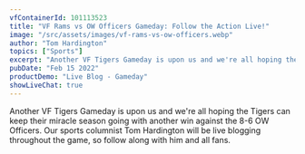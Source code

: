 ```yaml
---
vfContainerId: 101113523
title: "VF Rams vs OW Officers Gameday: Follow the Action Live!"
image: "/src/assets/images/vf-rams-vs-ow-officers.webp"
author: "Tom Hardington"
topics: ["Sports"]
excerpt: "Another VF Tigers Gameday is upon us and we're all hoping the Tigers can keep their miracle season going with another win against the 8-6 OW Officers. Follow Live NOW!"
pubDate: "Feb 15 2022"
productDemo: "Live Blog - Gameday"
showLiveChat: true
---
```


Another VF Tigers Gameday is upon us and we're all hoping the Tigers can keep their miracle season going with another win against the 8-6 OW Officers. Our sports columnist Tom Hardington will be live blogging throughout the game, so follow along with him and all fans.

<div class="viafoura">
  <vf-live-blog></vf-live-blog>
</div>

